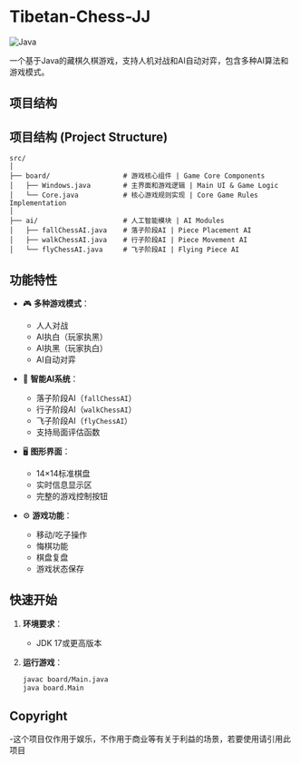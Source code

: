 # Tibetan-Chess-JJ

![Java](https://img.shields.io/badge/Java-17-blue) 

一个基于Java的藏棋久棋游戏，支持人机对战和AI自动对弈，包含多种AI算法和游戏模式。

## 项目结构

## 项目结构 (Project Structure)

```text
src/
│
├── board/                  # 游戏核心组件 | Game Core Components
│   ├── Windows.java        # 主界面和游戏逻辑 | Main UI & Game Logic
│   └── Core.java           # 核心游戏规则实现 | Core Game Rules Implementation
│
├── ai/                     # 人工智能模块 | AI Modules
│   ├── fallChessAI.java    # 落子阶段AI | Piece Placement AI
│   ├── walkChessAI.java    # 行子阶段AI | Piece Movement AI
│   └── flyChessAI.java     # 飞子阶段AI | Flying Piece AI
```

## 功能特性

- 🎮 **多种游戏模式**：
  - 人人对战
  - AI执白（玩家执黑）
  - AI执黑（玩家执白）
  - AI自动对弈

- 🤖 **智能AI系统**：
  - 落子阶段AI（`fallChessAI`）
  - 行子阶段AI（`walkChessAI`）
  - 飞子阶段AI（`flyChessAI`）
  - 支持局面评估函数

- 🖥️ **图形界面**：
  - 14×14标准棋盘
  - 实时信息显示区
  - 完整的游戏控制按钮

- ⚙️ **游戏功能**：
  - 移动/吃子操作
  - 悔棋功能
  - 棋盘复盘
  - 游戏状态保存

## 快速开始

1. **环境要求**：
   - JDK 17或更高版本

2. **运行游戏**：
   ```bash
   javac board/Main.java
   java board.Main

## Copyright
-这个项目仅作用于娱乐，不作用于商业等有关于利益的场景，若要使用请引用此项目
